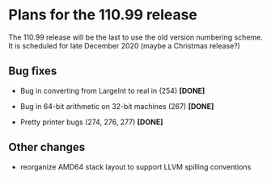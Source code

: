# Plans for the 110.99 release

The 110.99 release will be the last to use the old version numbering scheme.
It is scheduled for late December 2020 (maybe a Christmas release?)

## Bug fixes

  * Bug in converting from LargeInt to real in (254) **[DONE]**

  * Bug in 64-bit arithmetic on 32-bit machines (267) **[DONE]**

  * Pretty printer bugs (274, 276, 277) **[DONE]**

## Other changes

  * reorganize AMD64 stack layout to support LLVM spilling conventions
